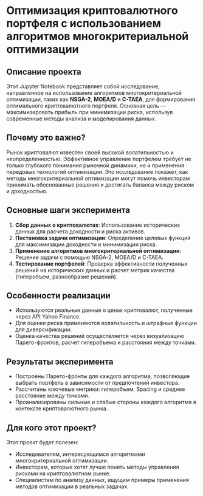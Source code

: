 # Оптимизация криптовалютного портфеля с использованием алгоритмов многокритериальной оптимизации

## Описание проекта

Этот Jupyter Notebook представляет собой исследование, направленное на использование алгоритмов многокритериальной оптимизации, таких как **NSGA-2**, **MOEA/D** и **C-TAEA**, для формирования оптимального криптовалютного портфеля. Основная цель — максимизировать прибыль при минимизации риска, используя современные методы анализа и моделирования данных.

## Почему это важно?

Рынок криптовалют известен своей высокой волатильностью и неопределенностью. Эффективное управление портфелем требует не только глубокого понимания рыночной динамики, но и применения передовых технологий оптимизации. Это исследование покажет, как методы многокритериальной оптимизации могут помочь инвесторам принимать обоснованные решения и достигать баланса между риском и доходностью.

## Основные шаги эксперимента

1. **Сбор данных о криптовалютах**: Использование исторических данных для расчета доходности и риска активов.
2. **Постановка задачи оптимизации**: Определение целевых функций для максимизации доходности и минимизации риска.
3. **Применение алгоритмов многокритериальной оптимизации**: Решение задачи с помощью NSGA-2, MOEA/D и C-TAEA.
4. **Тестирование портфелей**: Проверка эффективности полученных решений на исторических данных и расчет метрик качества (гиперобъем, разнообразие решений).

## Особенности реализации

- Используются реальные данные о ценах криптовалют, полученные через API Yahoo Finance.
- Для оценки риска применяются волатильность и штрафные функции для диверсификации.
- Оценка качества решений осуществляется через визуализацию Парето-фронтов, расчет гиперобъема и расстояния между точками.

## Результаты эксперимента

- Построены Парето-фронты для каждого алгоритма, позволяющие выбрать портфель в зависимости от предпочтений инвестора.
- Рассчитаны ключевые метрики: гиперобъем, Spacing и среднее расстояние между точками.
- Проанализированы сильные и слабые стороны каждого алгоритма в контексте криптовалютного рынка.

## Для кого этот проект?

Этот проект будет полезен:
- Исследователям, интересующимся алгоритмами многокритериальной оптимизации.
- Инвесторам, которые хотят лучше понять методы управления рисками на криптовалютном рынке.
- Специалистам по анализу данных, ищущим примеры применения методов оптимизации в реальных задачах.